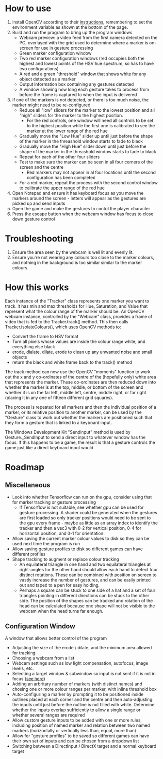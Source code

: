 # How to use
1. Install OpenCV according to their [instructions](https://docs.opencv.org/master/d3/d52/tutorial_windows_install.html), remembering to set the environment variable as shown at the bottom of the page.
1. Build and run the program to bring up the program windows
    - Webcam preview: a video feed from the first camera detected on the PC, overlayed with the grid used to determine where a marker is on-screen for use in gesture processing
    - Green marker configuration window
    - Two red marker configuration windows (red occupies both the highest and lowest points of the HSV hue spectrum, so has to have two configurations)
    - A red and a green "threshold" window that shows white for any object detected as a marker
    - Output information box containing any gestures detected
    - A window showing how long each gesture takes to process from before the frame is captured to when the input is delivered
1. If one of the markers is not detected, or there is too much noise, the marker might need to be re-configured
    - Reduce all "low" sliders for the marker to the lowest position and all "high" sliders for the marker to the highest position.
        - For the red controls, one window will need all controls to be set to the highest position while the first one is calibrated to see the marker at the lower range of the red hue
    - Gradually move the "Low Hue" slider up until just before the shape of the marker in the threashold window starts to fade to black
    - Gradually move the "High Hue" slider down until just before the shape of the marker in the threashold window starts to fade to black
    - Repeat for each of the other four sliders
    - Test to make sure the marker can be seen in all four corners of the screen and the centre
        - Red markers may not appear in al four locations until the second configuration has been completed
    - For a red marker, repeat the process with the second control window to calibrate the upper range of the red hue
1. Open Notepad and ensure it has keyboard focus as you move the markers around the screen - letters will appear as the gestures are picked up and send inputs
1. Open the game and make the gestures to contol the player character
1. Press the escape button when the webcam window has focus to close down gesture control

# Troubleshooting
1. Ensure the area seen by the webcam is well lit and evenly lit.
1. Ensure you're not wearing any colours too close to the marker colours, and nothing in the background is too similar similar to the marker colours.

# How this works
Each instance of the "Tracker" class represents one marker you want to track.
It has min and max thresholds for Hue, Saturation, and Value that represent what the colour range of the marker should be.
An OpenCV webcam instance, controlled by the "Webcam" class, provides a frame of video that is fed to the Tracker.track() method.
This then calls Tracker.isolateColours(), which uses OpenCV methods to:
- Convert the frame to HSV format
- Turn all pixels whose values are inside the colour range white, and everything else black
- erode, dialate, dilate, erode to clean up any unwanted noise and small objects
- return the black and white frame back to the track() method

The track method can now use the OpenCV "moments" function to work out the x and y co-ordinates of the centre of the (hopefully only) white area that represents the marker.
These co-ordinates are then reduced down into whether the marker is at the top, middle, or bottom of the screen and whether it is on the far left, middle left, centre, middle right, or far right (placing it in any one of fifteen different grid squares).

The process is repeated for all markers and then the individual position of a marker, or its relative position to another marker, can be used by the "Gesture" class to work out whether the markers are positioned such that they form a gesture that is linked to a keyboard input.

The Windows Development Kit "SendInput" method is used by Gesture._SendInput to send a direct input to whatever window has the focus.
If this happens to be a game, the result is that a gesture controls the game just like a direct keyboard input would.

# Roadmap
## Miscellaneous
- Look into whether Tensorflow can run on the gpu, consider using that for marker tracking or gesture processing
    - If Tensorflow is not suitable, see whether gpu can be used for gesture processing. A shader could be generated when the gestures are first loaded so only tracker positions would need to be sent to the gpu every frame - maybe as little as an array index to identify the tracker and then a vec3 with 0-2 for vertical position, 0-4 for horizontal position, and 0-1 for orientation.
- Allow saving the current marker colour values to disk so they can be used next time the program is run
- Allow saving gesture profiles to disk so different games can have different profiles
- Shape tracking to augment or replace colour tracking
    - An equilateral triangle in one hand and two equilateral triangles at right-angles for the other hand should allow each hand to detect four distinct rotations. These can be combined with position on screen to vastly increase the number of gestures, and can be easily printed out and taped to a pen for easy holding.
    - Perhaps a square can be stuck to one side of a hat and a set of four triangles pointing in different directions can be stuck to the other side. The position of the shapes can be tracked and rotation of the head can be calculated because one shape will not be visible to the webcam when the head turns far enough.

## Configuration Window
A window that allows better control of the program
- Adjusting the size of the erode / dilate, and the minimum area allowed for  tracking
- Choosing a webcam from a list
- Webcam settings such as low light compensation, autofocus, image levels, etc.
- Selecting a target window & subwindow so input is not sent if it is not in focus ([see here](https://docs.microsoft.com/en-gb/windows/win32/api/winuser/nf-winuser-getforegroundwindow))
- Adding an arbritary number of markers (with distinct names) and chosing one or more colour ranges per marker, with inline threshold box
- Auto-configuring a marker by prompting it to be positioned inside outlines placed at each corner and the centre and then auto-adjusting the inputs until just before the outline is not filled with white. Determine whether the inputs overlap sufficiently to allow a single range or whether several ranges are required
- Allow custom gesture inputs to be added with one or more rules, including position of named marker and relation between two named markers (horizontally or vertically less than, equal, more than)
- Allow for "gesture profiles" to be saved so different games can have their own set of inputs and can be chosen from a dropdown list
- Switching between a DirectInput / DirectX target and a normal keyboard target
